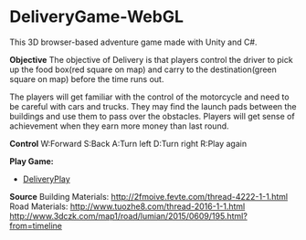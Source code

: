 # DeliveryGame-WebGL
This 3D browser-based adventure game made with Unity and C#.  

**Objective**
The objective of Delivery is that players control the driver to pick up the food box(red square on map) and carry to the destination(green square on map) before the time runs out. 

The players will get familiar with the control of the motorcycle and need to be careful with cars and trucks. They may find the launch pads between the buildings and use them to pass over the obstacles. Players will get sense of achievement when they earn more money than last round. 

**Control**
W:Forward
S:Back
A:Turn left
D:Turn right
R:Play again

**Play Game:**
- [DeliveryPlay](https://tianzuopeng.github.io/DeliveryGame-WebGL/)

**Source**
Building Materials: http://2fmoive.fevte.com/thread-4222-1-1.html
Road Materials: http://www.tuozhe8.com/thread-2016-1-1.html
                http://www.3dczk.com/map1/road/lumian/2015/0609/195.html?from=timeline
